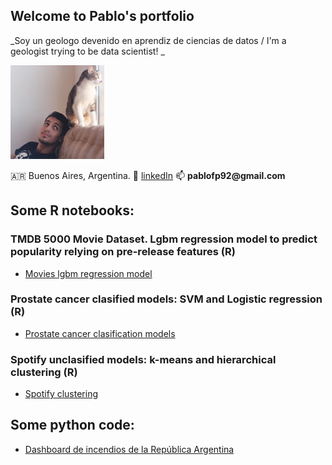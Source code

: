 ## Welcome to Pablo's portfolio

_Soy un geologo devenido en aprendiz de ciencias de datos / I'm a geologist trying to be data scientist! _ 

<img src="https://raw.githubusercontent.com/pablofp92/pablofp92/main/polci.png" width="150" height="150" /> 

 :argentina: Buenos Aires, Argentina.   :blue_book: [linkedIn](https://www.linkedin.com/in/pablofprz/)   :mailbox: __pablofp92@gmail.com__ 


## Some R notebooks: 

### TMDB 5000 Movie Dataset. Lgbm regression model to predict popularity relying on pre-release features (R)
* [Movies lgbm regression model](movies_lgbm/Movies.html)

### Prostate cancer clasified models: SVM and Logistic regression (R)
* [Prostate cancer clasification models](/prostate/prostate_cancer_models.md)

### Spotify unclasified models: k-means and hierarchical clustering (R) 
* [Spotify clustering](/clustering_spotify/clustering_spotify.html)


## Some python code:

*  [Dashboard de incendios de la República Argentina](/c)
